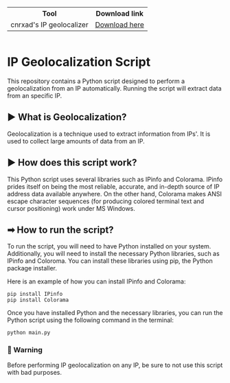 <div style="display: flex; justify-content: center;">
  <table>
    <tr>
      <th>Tool</th>
      <th>Download link</th>
    </tr>
    <tr>
      <td>cnrxad's IP geolocalizer</td>
      <td><a href="https://github.com/cnrxad/IP-Info-Geolocalization/releases/tag/exe">Download here</a></td>
    </tr>
  </table>
</div>

# IP Geolocalization Script

This repository contains a Python script designed to perform a geolocalization from an IP automatically. Running the script will extract data from an specific IP.

## ▶ What is Geolocalization?
Geolocalization is a technique used to extract information from IPs'.
It is used to collect large amounts of data from an IP.

## ▶ How does this script work?
This Python script uses several libraries such as IPinfo and Colorama.
IPinfo prides itself on being the most reliable, accurate, and in-depth source of IP address data available anywhere.
On the other hand, Colorama makes ANSI escape character sequences (for producing colored terminal text and cursor positioning) work under MS Windows.

## ➡ How to run the script?
To run the script, you will need to have Python installed on your system. Additionally, you will need to install the necessary Python libraries, such as IPinfo and Coloroma. You can install these libraries using pip, the Python package installer.

Here is an example of how you can install IPinfo and Colorama:

```
pip install IPinfo
pip install Colorama
```

Once you have installed Python and the necessary libraries, you can run the Python script using the following command in the terminal:

```
python main.py
```
### 🔴 Warning
Before performing IP geolocalization on any IP, be sure to not use this script with bad purposes.
